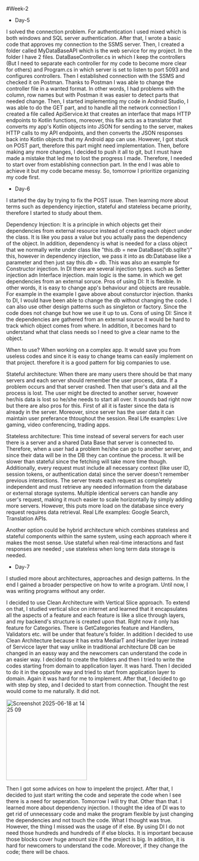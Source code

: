 
#Week-2 

- Day-5

I solved the connection problem. For authentication I used mixed which is both windows and SQL server authentication. After that, I wrote a basic code that approves my connection to the SSMS server. Then, I created a folder called MyDataBaseAPI which is the web service for my project. In the folder I have 2 files. DataBaseController.cs in which I keep the controllers (But I need to separate each controller for my code to become more clear for others) and Program.cs in which server is set to listen to port 5093 and configures controllers. Then I established connection with the SSMS and checked it on Postman. Thanks to Postman I was able to change the controller file in a wanted format. In other words, I had problems with the column, row names but with Postman it was easier to detect parts that needed change. Then, I started implementing my code in Android Studio, I was able to do the GET part, and to handle all the network connection I created a file called ApiService.kt that creates an interface that maps HTTP endpoints to Kotlin functions, moreover, this file acts as a translator that converts my app's Kotlin objects into JSON for sending to the server, makes HTTP calls to my  API endpoints, and then converts the JSON responses back into Kotlin objects that my Android app can use. However, I got stuck on POST part, therefore this part might need implementation. Then, before making any more changes, I decided to push it all to git, but I must have made a mistake that led me to lost the progress I made. Therefore, I needed to start over from establishing connection part. In the end I was able to achieve it but my code became messy. So, tomorrow I prioritize organizing my code first. 

- Day-6

I started the day by trying to fix the POST issue. Then learning more about terms such as dependency injection, stateful and stateless became priority, therefore I started to study about them.

Dependency Injection: It is a principle in which objects get their dependencies from external resource instead of creating each object under the class. It is like you pass a value but you actually pass the dependency of the object. In addition, dependency is what is needed for a class object that we normally write under class like "this.db = new DataBase('db.sqlite')" this, however in dependency injection, we pass it into as db:Database like a parameter and then just say this.db = db. This was also an example for Constructor injection. In DI there are several injection types. such as Setter injection adn Interface injection. main logic is the same. in which we get dependencies from an external soruce. 
            Pros of using DI: It is flexible. In other words, it is easy to change app's behaviour and objects are reusable. For example in the example I gave above about consturctor injection. thanks to DI, I would have been able to change the db without changing the code. I can also use other design patterns such as singleton or factory. Since the code does not change but how we use it up to us.
            Cons of using DI: Since it the dependencies are gathered from an external source it would be hard to track which object comes from where. In addition, it becomes hard to understand what that class needs so I need to give a clear name to the object.
            
When to use? When working on a complex app. It would save you from useless codes and since it is easy to change teams can easily implement on that project. therefore it is a good pattern for big companies to use.
        
Stateful architecture: When there are many users there should be that many servers and each server should remember the user process, data. If a problem occurs and that server crashed. Then that user's data and all the process is lost. The user might be directed to another server, however her/his data is lost so he/she needs to start all over. It sounds bad right now but there are also pros for this. First of all it is faster since the data is already in the server. Moreover, since server has the user data it can maintain user preferance thtoughout the session. 
        Real Life examples: Live gaming, video conferencing, trading apps.
        
Stateless architecture: This time instead of several servers for each user there is a server and a shared Data Base that server is connected to. Therefore, when a user had a problem he/she can go to another server, and since their data will be in the DB they can continue the process. It will be slower than stateful since the fetching will take more time though. Additionally, every request must include all necessary context (like user ID, session tokens, or authentication data) since the server doesn't remember previous interactions. The server treats each request as completely independent and must retrieve any needed information from the database or external storage systems. Multiple identical servers can handle any user's request, making it much easier to scale horizontally by simply adding more servers. However, this puts more load on the database since every request requires data retrieval.
        Real Life examples: Google Search, Translation APIs.
        
Another option could be hybrid architecture which combines stateless and stateful components within the same system, using each approach where it makes the most sense.
        Use stateful when real-time interactions and fast responses are needed ; use stateless when long term data storage is needed.

- Day-7

I studied more about architectures, approaches and design patterns. In the end I gained a broader perspective on how to write a program. Until now, I was writing programs without any order.

I decided to use Clean Architecture with Vertical Slice approach. To extend on that, I studied vertical slice on internet and learned that it encapsulates all the aspects of a feature and each feature is like a slice through layers, and my backend's structure is created upon that. Right now it only has feature for Categories. There is GetCategories feature and Handlers, Validators etc. will be under that feature's folder. In addition I decided to use Clean Architecture because it has extra MediarT and Handler layer instead of Servicce layer that way unlike in traditional architecture DB can be changed in an eassy way and the newcomers can understand the code in an easier way.
I decided to create the folders and then I tried to write the codes starting from domain to application layer. It was hard. Then I decided to do it in the opposite way and tried to start from application layer to domain. Again it was hard for me to implement. After that, I decided to go with step by step, and I decided to start from connection. Thought the rest would come to me naturally. It did not. 

<img width="217" alt="Screenshot 2025-06-18 at 14 25 09" src="https://github.com/user-attachments/assets/76d97fb0-f78a-4759-8c88-b53ec0d3d02f" />

Then I got some advices on how to impelent the project. After that, I decided to just start writing the code and seperate the code when I see there is a need for seperation. Tomorrow I will try that. 
Other than that. I learned more about dependency injection. I thought the idea of DI was to get rid of unnecessary code and make the program flexible by just changing the dependencies and not touch the code. What I thought was true. However, the thing I missed was the usage of if else. By using DI I do not need those hundreds and hundreds of if else blocks. It is important because those blocks cover huge amount size if the project is big. In addition, it is hard for newcomers to understand the code. Moreover, if they change the code; there will be chaos. 






